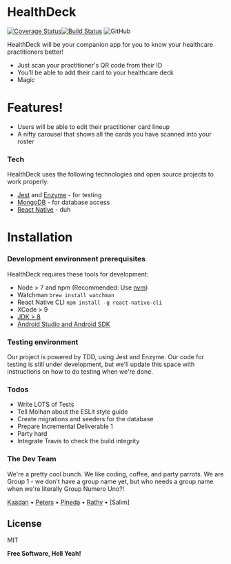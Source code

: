 # HealthDeck
[![Coverage Status](https://coveralls.io/repos/github/UniversityOfSaskatchewanCMPT371/term-project-team-1/badge.svg?branch=master)](https://coveralls.io/github/UniversityOfSaskatchewanCMPT371/term-project-team-1?branch=master)[![Build Status](https://travis-ci.com/UniversityOfSaskatchewanCMPT371/term-project-team-1.svg?branch=master)](https://travis-ci.com/UniversityOfSaskatchewanCMPT371/term-project-team-1)
![GitHub](https://img.shields.io/github/license/mashape/apistatus.svg)


HealthDeck will be your companion app for you to know your healthcare practitioners better!

  - Just scan your practitioner's QR code from their ID
  - You'll be able to add their card to your healthcare deck
  - Magic

# Features!

  - Users will be able to edit their practitioner card lineup
  - A nifty carousel that shows all the cards you have scanned into your roster

### Tech

HealthDeck uses the following technologies and open source projects to work properly:

* [Jest] and [Enzyme] - for testing 
* [MongoDB] - for database access
* [React Native] - duh

# Installation

### Development environment prerequisites

HealthDeck requires these tools for development:

- Node > 7 and npm (Recommended: Use [nvm](https://github.com/creationix/nvm))
- Watchman `brew install watchman`
- React Native CLI `npm install -g react-native-cli`
- XCode > 9
- [JDK > 8](http://www.oracle.com/technetwork/java/javase/downloads/jdk8-downloads-2133151.html)
- [Android Studio and Android SDK](https://developer.android.com/studio/index.html)

### Testing environment

Our project is powered by TDD, using Jest and Enzyme. Our code for testing is still under development, but we'll update this space with instructions on how to do testing when we're done.

### Todos

 - Write LOTS of Tests
 - Tell Molhan about the ESLit style guide
 - Create migrations and seeders for the database
 - Prepare Incremental Deliverable 1
 - Party hard
 - Integrate Travis to check the build integrity

### The Dev Team

We're a pretty cool bunch. We like coding, coffee, and party parrots. We are Group 1 - we don't have a group name yet, but who needs a group name when we're literally Group Numero Uno?!

[Kaadan] • [Peters] • [Pineda] • [Rathy] • [Salim]


License
----

MIT

**Free Software, Hell Yeah!**

[//]: # (These are reference links used in the body of this note and get stripped out when the markdown processor does its job. There is no need to format nicely because it shouldn't be seen. Thanks SO - http://stackoverflow.com/questions/4823468/store-comments-in-markdown-syntax)


   [Jest]: <https://jestjs.io/>
   [Enzyme]: <https://github.com/airbnb/enzyme>
   [React Native]: <https://facebook.github.io/react-native/>
   [MongoDB]: <https://www.mongodb.com/>

   [Kaadan]: <mailto:fah235@mail.usask.ca>
   [Peters]: <mailto:hih050@mail.usask.ca>
   [Pineda]: <mailto:jay.p@usask.ca>
   [Rathy]: <mailto:vip670@mail.usask.ca>
   [Crooks]: <mailto:bbc712@mail.usask.ca>
   
